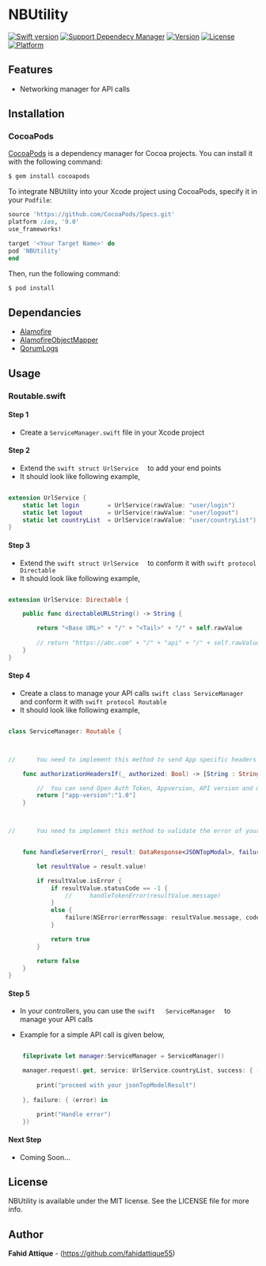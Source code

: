 # NBUtility


[![Swift version](https://img.shields.io/badge/swift-3.0-orange.svg?style=flat.svg)](https://img.shields.io/badge/swift-3.0-orange.svg?style=flat.svg)
[![Support Dependecy Manager](https://img.shields.io/badge/support-CocoaPods-red.svg?style=flat.svg)](https://img.shields.io/badge/support-CocoaPods-red.svg?style=flat.svg)
[![Version](https://img.shields.io/cocoapods/v/NBUtility.svg?style=flat)](http://cocoapods.org/pods/NBUtility)
[![License](https://img.shields.io/badge/License-MIT-brightgreen.svg?style=flat.svg)](https://img.shields.io/badge/License-MIT-brightgreen.svg?style=flat.svg)
[![Platform](https://img.shields.io/cocoapods/p/NBUtility.svg?style=flat)](http://cocoapods.org/pods/NBUtility)





## Features

* Networking manager for API calls





## Installation


### CocoaPods

[CocoaPods](http://cocoapods.org) is a dependency manager for Cocoa projects. You can install it with the following command:

```bash
$ gem install cocoapods
```


To integrate NBUtility into your Xcode project using CocoaPods, specify it in your `Podfile`:

```ruby
source 'https://github.com/CocoaPods/Specs.git'
platform :ios, '9.0'
use_frameworks!

target '<Your Target Name>' do
pod 'NBUtility'
end
```

Then, run the following command:

```bash
$ pod install
```




## Dependancies

* [Alamofire](https://github.com/Alamofire/Alamofire)
* [AlamofireObjectMapper](https://github.com/tristanhimmelman/AlamofireObjectMapper)
* [QorumLogs](https://github.com/goktugyil/QorumLogs)




## Usage


### Routable.swift 



#### Step 1
* Create a ``` ServiceManager.swift ``` file in your Xcode project




#### Step 2

* Extend the ```swift struct UrlService  ``` to add your end points
* It should look like following example,

```swift 

extension UrlService {
    static let login        = UrlService(rawValue: "user/login")
    static let logout       = UrlService(rawValue: "user/logout")
    static let countryList  = UrlService(rawValue: "user/countryList")
}
```




#### Step 3

* Extend the ```swift struct UrlService  ``` to conform it with ```swift protocol Directable  ```
* It should look like following example,

```swift 

extension UrlService: Directable {

    public func directableURLString() -> String {

        return "<Base URL>" + "/" + "<Tail>" + "/" + self.rawValue
    
        // return "https://abc.com" + "/" + "api" + "/" + self.rawValue
    }
}
```




#### Step 4

* Create a class to manage your API calls ```swift class ServiceManager  ``` and conform it with ```swift protocol Routable  ```
* It should look like following example,

```swift 

class ServiceManager: Routable {



//      You need to implement this method to send App specific headers with your API calls

    func authorizationHeadersIf(_ authorized: Bool) -> [String : String]? {

        //  You can send Open Auth Token, Appversion, API version and many more as per your need
        return ["app-version":"1.0"]
    }



//      You need to implement this method to validate the error of your server and you can take many decisions here with server's error status code


    func handleServerError(_ result: DataResponse<JSONTopModal>, failure: FailureErrorBlock!) -> Bool {

        let resultValue = result.value!

        if resultValue.isError {
            if resultValue.statusCode == -1 {
                //     handleTokenError(resultValue.message)
            }
            else {
                failure(NSError(errorMessage: resultValue.message, code: resultValue.statusCode))
            }

            return true
        }

        return false
    }
}

```


#### Step 5

* In your controllers, you can use the ```swift   ServiceManager  ``` to manage your API calls

* Example for a simple API call is given below,


```swift 

    fileprivate let manager:ServiceManager = ServiceManager()

    manager.request(.get, service: UrlService.countryList, success: { (response, jsonTopModelResult) in
        
        print("proceed with your jsonTopModelResult")
    
    }, failure: { (error) in

        print("Handle error")
    })

```


#### Next Step

* Coming Soon...




## License

NBUtility is available under the MIT license. See the LICENSE file for more info.




## Author

**Fahid Attique** - (https://github.com/fahidattique55)
